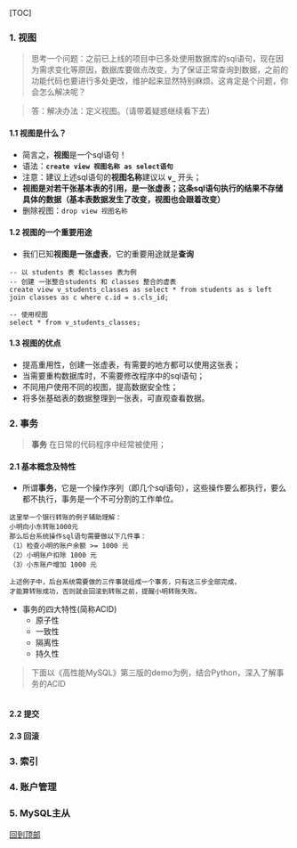 <a id="back-top"></a>
[TOC]
### 1. 视图
> 思考一个问题：之前已上线的项目中已多处使用数据库的sql语句，现在因为需求变化等原因，数据库要做点改变，为了保证正常查询到数据，之前的功能代码也要进行多处更改，维护起来显然特别麻烦。这肯定是个问题，你会怎么解决呢？

> 答：解决办法：定义视图。（请带着疑惑继续看下去）

#### 1.1 视图是什么？
* 简言之，**视图**是一个sql语句！
* 语法：**`create view 视图名称 as select语句`**
* 注意：建议上述sql语句的**视图名称**建议以 **`v_`** 开头；
* **视图是对若干张基本表的引用，是一张虚表；这条sql语句执行的结果不存储具体的数据（基本表数据发生了改变，视图也会跟着改变）**
* 删除视图：`drop view 视图名称`

#### 1.2 视图的一个重要用途
* 我们已知**视图是一张虚表**，它的重要用途就是**查询**
```
-- 以 students 表 和classes 表为例
-- 创建 一张整合students 和 classes 整合的虚表
create view v_students_classes as select * from students as s left join classes as c where c.id = s.cls_id;

-- 使用视图
select * from v_students_classes;
```
#### 1.3 视图的优点
* 提高重用性，创建一张虚表，有需要的地方都可以使用这张表；
* 当需要重构数据库时，不需要修改程序中的sql语句；
* 不同用户使用不同的视图，提高数据安全性；
* 将多张基础表的数据整理到一张表，可直观查看数据。

### 2. 事务
> **事务** 在日常的代码程序中经常被使用；

#### 2.1 基本概念及特性
* 所谓**事务**，它是一个操作序列（即几个sql语句），这些操作要么都执行，要么都不执行，事务是一个不可分割的工作单位。
```
这里举一个银行转账的例子辅助理解：
小明向小东转账1000元
那么后台系统操作sql语句需要做以下几件事：
（1）检查小明的账户余额 >= 1000 元
（2）小明账户扣除 1000 元
（3）小东账户增加 1000 元

上述例子中，后台系统需要做的三件事就组成一个事务，只有这三步全部完成，
才能算转账成功，否则就会回滚到转账之前，提醒小明转账失败。
```
* 事务的四大特性(简称ACID)
  * 原子性
  * 一致性
  * 隔离性
  * 持久性
> 下面以《高性能MySQL》第三版的demo为例，结合Python，深入了解事务的ACID
```

```

#### 2.2 提交

#### 2.3 回滚

### 3. 索引

### 4. 账户管理

### 5. MySQL主从

[回到顶部](#back-top)